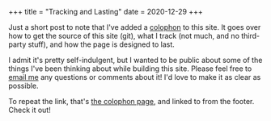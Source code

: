 +++
title = "Tracking and Lasting"
date = 2020-12-29
+++

Just a short post to note that I've added a [colophon](@/colophon.md) to this site.
It goes over how to get the source of this site (git), what I track (not much, and no third-party stuff), and how the page is designed to last.

I admit it's pretty self-indulgent, but I wanted to be public about some of the things I've been thinking about while building this site.
Please feel free to [email me](mailto:brian@brianthicks.com) any questions or comments about it!
I'd love to make it as clear as possible.

To repeat the link, that's [the colophon page](@/colophon.md), and linked to from the footer.
Check it out!